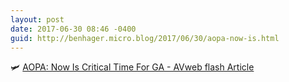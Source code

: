 ```yaml
---
layout: post
date: 2017-06-30 08:46 -0400
guid: http://benhager.micro.blog/2017/06/30/aopa-now-is.html
---
```

🛩 [AOPA: Now Is Critical Time For GA - AVweb flash Article](https://www.avweb.com/avwebflash/news/AOPA-Now-Is-Critical-Time-For-GA-229222-1.html)
